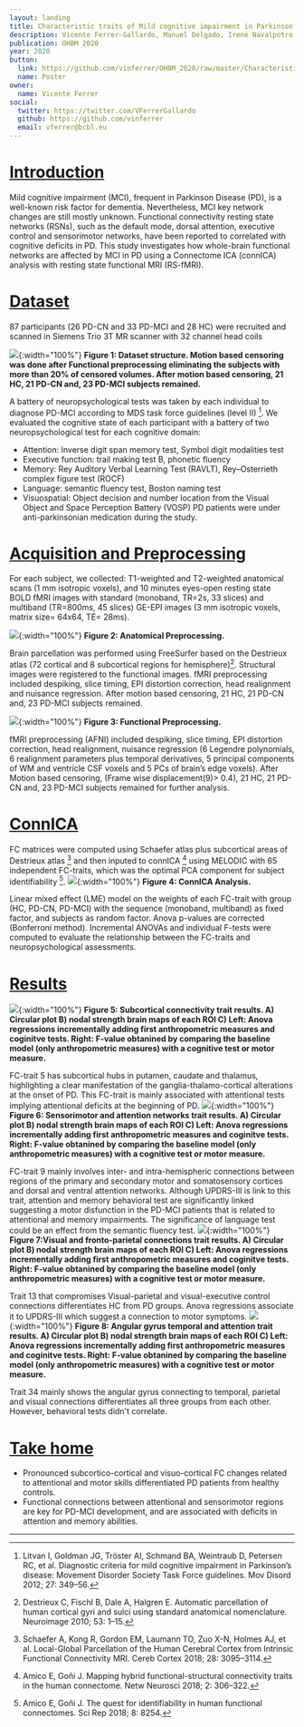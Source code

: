 ```yaml
---
layout: landing
title: Characteristic traits of Mild cognitive impairment in Parkinson's disease
description: Vicente Ferrer-Gallardo, Manuel Delgado, Irene Navalpotro, Stefano Moia, Manuel Carreiras, Pedro M. Paz Alonso, María Cruz Rodriguez-Oroz, César Caballero-Gaudes
publication: OHBM 2020
year: 2020
button:
  link: https://github.com/vinferrer/OHBM_2020/raw/master/Characteristic_Traits_of_MCI_in_PD.pdf
  name: Poster
owner:
  name: Vicente Ferrer
social:
  twitter: https://twitter.com/VFerrerGallardo
  github: https://github.com/vinferrer
  email: vferrer@bcbl.eu
---
```



# [Introduction](#introduction)

Mild cognitive impairment (MCI), frequent in Parkinson Disease (PD), is a well-known risk factor for dementia. Nevertheless, MCI key network changes are still mostly unknown. Functional connectivity resting state networks (RSNs), such as the default mode, dorsal attention, executive control and sensorimotor networks, have been reported to correlated with cognitive deficits in PD. This study investigates how whole-brain functional networks are affected by MCI in PD using a Connectome ICA (connICA) analysis with resting state functional MRI (RS-fMRI).

# [Dataset](#dataset)

87 participants (26 PD-CN and 33 PD-MCI and 28 HC) were recruited and scanned in Siemens Trio 3T MR scanner with 32 channel head coils

![](./images/dataset.jpg){:width="100%"}
**Figure 1: Dataset structure. Motion based censoring was done after Functional preprocessing eliminating the subjects with more than 20% of censored volumes. After motion based censoring, 21 HC, 21 PD-CN and, 23 PD-MCI subjects remained.**
 
 A battery of neuropsychological tests was taken by each individual to diagnose PD-MCI according to MDS task force guidelines (level II) [^1]. We evaluated the cognitive state of each participant with a battery of two neuropsychological test for each cognitive domain:
- Attention: Inverse digit span memory test, Symbol digit modalities test
- Executive function: trail making test B, phonetic fluency
- Memory: Rey Auditory Verbal Learning Test (RAVLT), Rey–Osterrieth complex figure test (ROCF)
- Language: semantic fluency test, Boston naming test 
- Visuospatial:  Object decision and number location from the Visual Object and Space Perception Battery (VOSP)
PD patients were under anti-parkinsonian medication during the study.

# [Acquisition and Preprocessing](#preprocessing)

For each subject, we collected: T1-weighted and T2-weighted anatomical scans (1 mm isotropic voxels), and 10 minutes eyes-open resting state BOLD fMRI images with standard (monoband, TR=2s, 33 slices) and multiband (TR=800ms, 45 slices) GE-EPI images (3 mm isotropic voxels, matrix size= 64x64, TE= 28ms).

![](./images/Anatomical_preprocessing.jpg){:width="100%"}
**Figure 2: Anatomical Preprocessing.**

Brain parcellation was performed using FreeSurfer based on the Destrieux atlas (72 cortical and 8 subcortical regions for hemisphere)[^2]. Structural images were registered to the functional images.
fMRI preprocessing included despiking, slice timing, EPI distortion correction, head realignment and nuisance regression. After motion based censoring, 21 HC, 21 PD-CN and, 23 PD-MCI subjects remained.

![](./images/Functional_preprocessing.jpg){:width="100%"}
**Figure 3: Functional Preprocessing.**

fMRI preprocessing (AFNI) included despiking, slice timing, EPI distortion correction, head realignment, nuisance regression (6 Legendre polynomials, 6 realignment parameters plus temporal derivatives, 5 principal components of WM and ventricle CSF voxels and 5 PCs of brain’s edge voxels). After Motion based censoring, (Frame wise displacement(9)> 0.4), 21 HC, 21 PD-CN and, 23 PD-MCI subjects remained for further analysis.

# [ConnICA](#ConnICA)

FC matrices were computed using Schaefer atlas plus subcortical areas of Destrieux atlas [^3] and then inputed to connICA [^4] using MELODIC with 65 independent FC-traits, which was the optimal PCA component for subject identifiability [^5]. 
![](./images/ConnICA.jpg){:width="100%"}
**Figure 4: ConnICA Analysis.**

Linear mixed effect (LME) model on the weights of each FC-trait with group (HC, PD-CN, PD-MCI) with the sequence (monoband, multiband) as fixed factor, and subjects as random factor. Anova p-values are corrected (Bonferroni method). Incremental ANOVAs and individual F-tests were computed to evaluate the relationship between the FC-traits and neuropsychological assessments.

# [Results](#results)

![](./images/Trait5.jpg){:width="100%"}
**Figure 5: Subcortical connectivity trait results. A) Circular plot B)  nodal strength brain maps of each ROI C) Left: Anova regressions incrementally adding first anthropometric measures and coginitve tests. Right: F-value obtanined by comparing the baseline model (only anthropometric measures) with a cognitive test or motor measure.**

FC-trait 5 has subcortical hubs in putamen, caudate and thalamus, highlighting a clear manifestation of the ganglia-thalamo-cortical alterations at the onset of PD. This FC-trait is mainly associated with attentional tests implying attentional deficits at the beginning of PD.
![](./images/Trait9.jpg){:width="100%"}
**Figure 6: Sensorimotor and attention networks trait results. A) Circular plot B)  nodal strength brain maps of each ROI C) Left: Anova regressions incrementally adding first anthropometric measures and coginitve tests. Right: F-value obtanined by comparing the baseline model (only anthropometric measures) with a cognitive test or motor measure.**

FC-trait 9 mainly involves inter- and intra-hemispheric connections between regions of the primary and secondary motor and somatosensory cortices and dorsal and ventral attention networks.  Although UPDRS-III is link to this trait, attention and memory behavioral test are significantly linked suggesting a motor disfunction in the PD-MCI patients that is related to attentional and memory impairments.  The significance of language test could be an effect from the semantic fluency test.
![](./images/Trait13.jpg){:width="100%"}
**Figure 7:Visual and fronto-parietal connections trait results. A) Circular plot B)  nodal strength brain maps of each ROI C) Left: Anova regressions incrementally adding first anthropometric measures and coginitve tests. Right: F-value obtanined by comparing the baseline model (only anthropometric measures) with a cognitive test or motor measure.**

Trait 13 that compromises Visual-parietal and visual-executive control connections differentiates HC from PD groups. Anova regressions associate it to UPDRS-III which suggest a connection to motor symptoms.
![](./images/Trait34.jpg){:width="100%"}
**Figure 8: Angular gyrus temporal and attention trait results. A) Circular plot B)  nodal strength brain maps of each ROI C) Left: Anova regressions incrementally adding first anthropometric measures and coginitve tests. Right: F-value obtanined by comparing the baseline model (only anthropometric measures) with a cognitive test or motor measure.**

Trait 34 mainly shows the angular gyrus connecting to temporal, parietal and visual connections differentiates all three groups from each other. However, behavioral tests didn't correlate.

# [Take home](#take-home)

- Pronounced subcortico-cortical and visuo-cortical FC changes related to attentional and motor skills differentiated PD patients from healthy controls.
- Functional connections between attentional and sensorimotor regions are key for PD-MCI development, and are associated with deficits in attention and memory abilities.

---
[^1]: Litvan I, Goldman JG, Tröster AI, Schmand BA, Weintraub D, Petersen RC, et al. Diagnostic criteria for mild cognitive impairment in Parkinson’s disease: Movement Disorder Society Task Force guidelines. Mov Disord 2012; 27: 349–56.
[^2]: Destrieux C, Fischl B, Dale A, Halgren E. Automatic parcellation of human cortical gyri and sulci using standard anatomical nomenclature. Neuroimage 2010; 53: 1–15.
[^3]: Schaefer A, Kong R, Gordon EM, Laumann TO, Zuo X-N, Holmes AJ, et al. Local-Global Parcellation of the Human Cerebral Cortex from Intrinsic Functional Connectivity MRI. Cereb Cortex 2018; 28: 3095–3114.
[^4]: Amico E, Goñi J. Mapping hybrid functional-structural connectivity traits in the human connectome. Netw Neurosci 2018; 2: 306–322.
[^5]: Amico E, Goñi J. The quest for identifiability in human functional connectomes. Sci Rep 2018; 8: 8254.